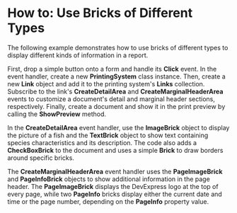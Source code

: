 # How to: Use Bricks of Different Types


<p>The following example demonstrates how to use bricks of different types to display different kinds of information in a report.</p>
<p>First, drop a simple button onto a form and handle its <strong>Click</strong> event. In the event handler, create a new <strong>PrintingSystem</strong> class instance. Then, create a new <strong>Link</strong> object and add it to the printing system's <strong>Links</strong> collection. Subscribe to the link's <strong>CreateDetailArea</strong> and <strong>CreateMarginalHeaderArea</strong> events to customize a document's detail and marginal header sections, respectively. Finally, create a document and show it in the print preview by calling the <strong>ShowPreview</strong> method.</p>
<p>In the <strong>CreateDetailArea</strong> event handler, use the <strong>ImageBrick</strong> object to display the picture of a fish and the <strong>TextBrick</strong> object to show text containing species characteristics and its description. The code also adds a <strong>CheckBoxBrick</strong> to the document and uses a simple <strong>Brick</strong> to draw borders around specific bricks.</p>
<p>The <strong>CreateMarginalHeaderArea</strong> event handler uses the <strong>PageImageBrick</strong> and <strong>PageInfoBrick</strong> objects to show additional information in the page header. The <strong>PageImageBrick</strong> displays the DevExpress logo at the top of every page, while two <strong>PageInfo</strong> bricks display either the current date and time or the page number, depending on the <strong>PageInfo</strong> property value.</p>

<br/>


